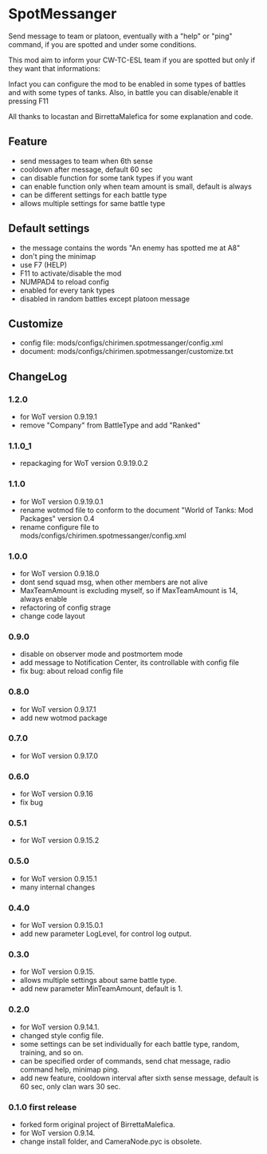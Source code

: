 SpotMessanger
=============
Send message to team or platoon, eventually with a "help" or "ping"
command, if you are spotted and under some conditions.

This mod aim to inform your CW-TC-ESL team if you are spotted but only
if they want that informations:

Infact you can configure the mod to be enabled in some types of
battles and with some types of tanks. Also, in battle you can
disable/enable it pressing F11

All thanks to locastan and BirrettaMalefica for some
explanation and code.


Feature
-------

+ send messages to team when 6th sense
+ cooldown after message, default 60 sec
+ can disable function for some tank types if you want
+ can enable function only when team amount is small, default is always
+ can be different settings for each battle type
+ allows multiple settings for same battle type


Default settings
----------------

+ the message contains the words "An enemy has spotted me at A8"
+ don't ping the minimap
+ use F7 (HELP)
+ F11 to activate/disable the mod
+ NUMPAD4 to reload config
+ enabled for every tank types
+ disabled in random battles except platoon message


Customize
---------

+ config file: mods/configs/chirimen.spotmessanger/config.xml
+ document: mods/configs/chirimen.spotmessanger/customize.txt


ChangeLog
---------
### 1.2.0
+ for WoT version 0.9.19.1
+ remove "Company" from BattleType and add "Ranked"

### 1.1.0_1
+ repackaging for WoT version 0.9.19.0.2

### 1.1.0
+ for WoT version 0.9.19.0.1
+ rename wotmod file to conform to the document "World of Tanks: Mod Packages" version 0.4
+ rename configure file to mods/configs/chirimen.spotmessanger/config.xml

### 1.0.0
+ for WoT version 0.9.18.0
+ dont send squad msg, when other members are not alive
+ MaxTeamAmount is excluding myself, so if MaxTeamAmount is 14, always enable
+ refactoring of config strage
+ change code layout

### 0.9.0
+ disable on observer mode and postmortem mode
+ add message to Notification Center, its controllable with config file
+ fix bug: about reload config file

### 0.8.0
+ for WoT version 0.9.17.1
+ add new wotmod package

### 0.7.0
+ for WoT version 0.9.17.0

### 0.6.0
+ for WoT version 0.9.16
+ fix bug

### 0.5.1
+ for WoT version 0.9.15.2

### 0.5.0
+ for WoT version 0.9.15.1
+ many internal changes

### 0.4.0
+ for WoT version 0.9.15.0.1
+ add new parameter LogLevel, for control log output.

### 0.3.0
+ for WoT version 0.9.15.
+ allows multiple settings about same battle type.
+ add new parameter MinTeamAmount, default is 1.

### 0.2.0
+ for WoT version 0.9.14.1.
+ changed style config file.
+ some settings can be set individually for each battle type, random, training, and so on.
+ can be specified order of commands, send chat message, radio command help, minimap ping.
+ add new feature, cooldown interval after sixth sense message, default is 60 sec, only clan wars 30 sec.

### 0.1.0 first release
+ forked form original project of BirrettaMalefica.
+ for WoT version 0.9.14.
+ change install folder, and CameraNode.pyc is obsolete.
